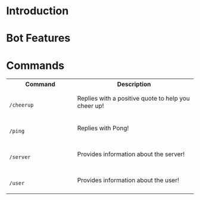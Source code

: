 # Introduction

# Bot Features

# Commands

<table>
    <tr>
        <th>Command</th>
        <th>Description</th>
    </tr>
    <tr>
        <td>
            <code>
                /cheerup
            </code>
        </td>
        <td>
            Replies with a positive quote to help you cheer up!
        </td>
    </tr>
    <tr>
        <td>
            <code>
                /ping
            </code>
        </td>
        <td>
            Replies with Pong!
        </td>
    </tr>
    <tr>
        <td>
            <code>
                /server
            </code>
        </td>
        <td>
            Provides information about the server!
        </td>
    </tr>
    <tr>
        <td>
            <code>
                /user
            </code>
        </td>
        <td>
            Provides information about the user!
        </td>
</table>